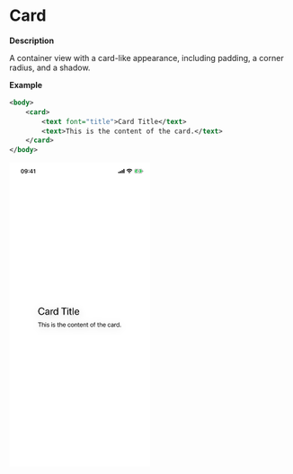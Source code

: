 # Card

**Description**

A container view with a card-like appearance, including padding, a corner radius, and a shadow.

**Example**

```xml
<body>
    <card>
        <text font="title">Card Title</text>
        <text>This is the content of the card.</text>
    </card>
</body>
```

<img src="/Screenshots/Views/In Testing/card_1.png" width="250" alt="Screenshot">
